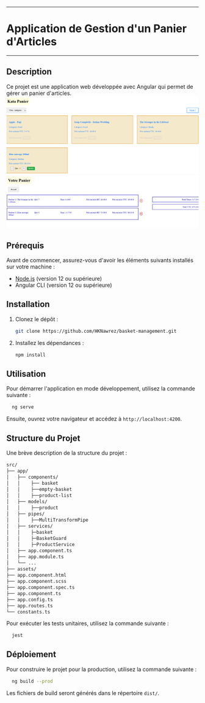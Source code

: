 
---

# Application de Gestion d'un Panier d'Articles


---

## Description

Ce projet est une application web développée avec Angular qui permet de gérer un panier d'articles.
![produits.png](src/assets/produits.png)![panier.png](src/assets/panier.png)
## Prérequis

Avant de commencer, assurez-vous d'avoir les éléments suivants installés sur votre machine :

- [Node.js](https://nodejs.org/) (version 12 ou supérieure)
- Angular CLI (version 12 ou supérieure)

## Installation

1. Clonez le dépôt :

   ```bash
   git clone https://github.com/HKNawrez/basket-management.git
   ```

2. Installez les dépendances :

   ```bash
   npm install
   ```

## Utilisation

Pour démarrer l'application en mode développement, utilisez la commande suivante :

```bash
  ng serve
```

Ensuite, ouvrez votre navigateur et accédez à `http://localhost:4200`.

## Structure du Projet

Une brève description de la structure du projet :
```
src/
├── app/
│   ├── components/
│   │    ├── basket
│   │    ├──empty-basket
│   │    ├──product-list
│   ├── models/
│   │    ├──product
│   ├── pipes/
│   │    ├──MultiTransformPipe
│   ├── services/
│   │    ├─basket
│   │    ├─BasketGuard
│   │    ├─ProductService
│   ├── app.component.ts
│   ├── app.module.ts
│   └── ...
├── assets/
├── app.component.html
├── app.component.scss
├── app.component.spec.ts
├── app.component.ts
├── app.config.ts
├── app.routes.ts
└── constants.ts
```
Pour exécuter les tests unitaires, utilisez la commande suivante :

```bash
  jest
```

## Déploiement

Pour construire le projet pour la production, utilisez la commande suivante :

```bash
  ng build --prod
```

Les fichiers de build seront générés dans le répertoire `dist/`.
